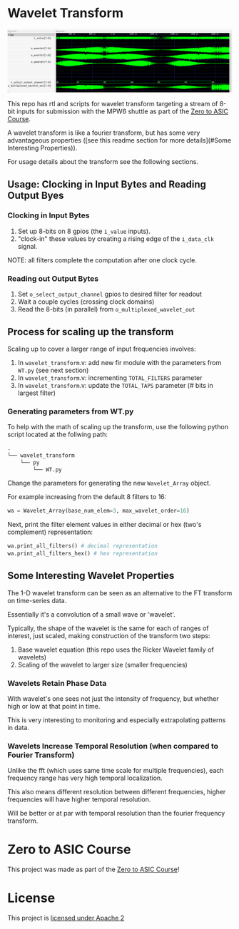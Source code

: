 # Wavelet Transform

![gtkwave screencapture](./docs/gtkwave_of_wt.png)

This repo has rtl and scripts for wavelet transform targeting a stream of 8-bit
inputs for submission with the MPW6 shuttle as part of the [Zero to ASIC
Course](https://zerotoasiccourse.com).

A wavelet transform is like a fourier transform, but has some very advantageous
properties ([see this readme section for more details](#Some Interesting Properties)).

For usage details about the transform see the following sections.

## Usage: Clocking in Input Bytes and Reading Output Byes

### Clocking in Input Bytes

1. Set up 8-bits on 8 gpios (the `i_value` inputs).
2. "clock-in" these values by creating a rising edge of the `i_data_clk` signal.

NOTE: all filters complete the computation after one clock cycle.

### Reading out Output Bytes

1. Set `o_select_output_channel` gpios to desired filter for readout
2. Wait a couple cycles (crossing clock domains)
3. Read the 8-bits (in parallel) from `o_multiplexed_wavelet_out`

## Process for scaling up the transform

Scaling up to cover a larger range of input frequencies involves:

1. In `wavelet_transform`.v: add new fir module with the parameters from `WT.py` (see next section)
2. In `wavelet_transform`.v: incrementing `TOTAL_FILTERS` parameter
3. In `wavelet_transform`.v: update the `TOTAL_TAPS` parameter (# bits in largest filter)

### Generating parameters from WT.py

To help with the math of scaling up the transform, use the following python script located at the follwing path:

```
.
└── wavelet_transform
    └── py
        └── WT.py
```

Change the parameters for generating the new `Wavelet_Array` object.

For example increasing from the default 8 filters to 16:

```python
wa = Wavelet_Array(base_num_elem=3, max_wavelet_order=16)
```
Next, print the filter element values in either decimal or hex (two's
complement) representation:
```python
wa.print_all_filters() # decimal representation
wa.print_all_filters_hex() # hex representation
```

## Some Interesting Wavelet Properties

The 1-D wavelet transform can be seen as an alternative to the FT transform on time-series data.

Essentially it's a convolution of a small wave or 'wavelet'.

Typically, the shape of the wavelet is the same for each of ranges of interest,
just scaled, making construction of the transform two steps:

1. Base wavelet equation (this repo uses the Ricker Wavelet family of wavelets)
2. Scaling of the wavelet to larger size (smaller frequencies)

### Wavelets Retain Phase Data

With wavelet's one sees not just the intensity of frequency, but whether high or low at that point in time.

This is very interesting to monitoring and especially extrapolating patterns in data.

### Wavelets Increase Temporal Resolution (when compared to Fourier Transform)

Unlike the fft (which uses same time scale for multiple frequencies), each
frequency range has very high temporal localization.

This also means different resolution between different frequencies, higher frequencies
will have higher temporal resolution.

Will be better or at par with temporal resolution than the fourier frequency transform.

# Zero to ASIC Course

This project was made as part of the [Zero to ASIC Course](https://zerotoasiccourse.com)!

# License

This project is [licensed under Apache 2](LICENSE)
